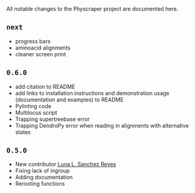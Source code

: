 All notable changes to the Physcraper project are documented here.

## `next`

- progress bars
- aminoacid alignments
- cleaner screen print

## `0.6.0`

- add citation to README
- add links to installation instructions and demonstration usage (documentation and examples) to README
- Pylinting code
- Multilocus script
- Trapping supertreebase error
- Trapping DendroPy error when reading in alignments with alternative states

## `0.5.0`

- New contributor [Luna L. Sanchez Reyes](https://github.com/LunaSare)
- Fixing lack of ingroup
- Adding documentation
- Rerooting functions
